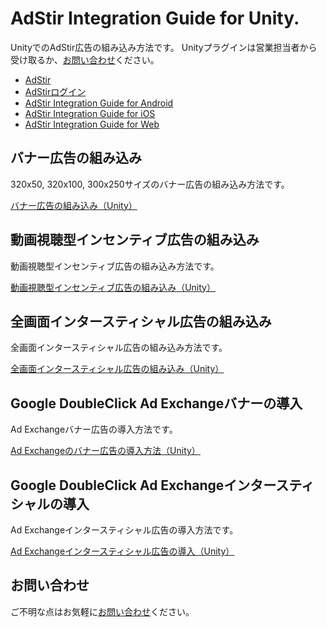 # AdStir Integration Guide for Unity.

UnityでのAdStir広告の組み込み方法です。
Unityプラグインは営業担当者から受け取るか、[お問い合わせ](https://ja.ad-stir.com/contact "お問い合わせ")ください。

* [AdStir](https://ja.ad-stir.com/ "AdStir")
* [AdStirログイン](https://ja.ad-stir.com/login "AdStirログイン")
* [AdStir Integration Guide for Android](https://github.com/united-adstir/AdStir-Integration-Guide-Android/ "AdStir Integration Guide for Android")
* [AdStir Integration Guide for iOS](https://github.com/united-adstir/AdStir-Integration-Guide-iOS/ "AdStir Integration Guide for iOS")
* [AdStir Integration Guide for Web](https://github.com/united-adstir/AdStir-Integration-Guide-Web/ "AdStir Integration Guide for Web")

## バナー広告の組み込み

320x50, 320x100, 300x250サイズのバナー広告の組み込み方法です。

[バナー広告の組み込み（Unity）](https://github.com/united-adstir/AdStir-Integration-Guide-Unity/wiki/%E3%83%90%E3%83%8A%E3%83%BC%E5%BA%83%E5%91%8A%E3%81%AE%E5%B0%8E%E5%85%A5)

## 動画視聴型インセンティブ広告の組み込み

動画視聴型インセンティブ広告の組み込み方法です。

[動画視聴型インセンティブ広告の組み込み（Unity）](https://github.com/united-adstir/AdStir-Integration-Guide-Unity/wiki/%E5%8B%95%E7%94%BB%E8%A6%96%E8%81%B4%E5%9E%8B%E3%82%A4%E3%83%B3%E3%82%BB%E3%83%B3%E3%83%86%E3%82%A3%E3%83%96%E5%BA%83%E5%91%8A%E3%81%AE%E7%B5%84%E3%81%BF%E8%BE%BC%E3%81%BF "動画視聴型インセンティブ広告の組み込み（Unity）")

## 全画面インタースティシャル広告の組み込み

全画面インタースティシャル広告の組み込み方法です。

[全画面インタースティシャル広告の組み込み（Unity）](https://github.com/united-adstir/AdStir-Integration-Guide-Unity/wiki/%E5%85%A8%E7%94%BB%E9%9D%A2%E3%82%A4%E3%83%B3%E3%82%BF%E3%83%BC%E3%82%B9%E3%83%86%E3%82%A3%E3%82%B7%E3%83%A3%E3%83%AB%E5%BA%83%E5%91%8A%E3%81%AE%E7%B5%84%E3%81%BF%E8%BE%BC%E3%81%BF "全画面インタースティシャル広告の組み込み（Unity）")

## Google DoubleClick Ad Exchangeバナーの導入

Ad Exchangeバナー広告の導入方法です。

[Ad Exchangeのバナー広告の導入方法（Unity）](https://github.com/united-adstir/AdStir-Integration-Guide-Unity/wiki/Ad-Exchange-%E3%82%A2%E3%83%97%E3%83%AA%E5%86%85%E5%BA%83%E5%91%8A%E3%81%AE%E5%B0%8E%E5%85%A5 "Ad Exchangeのバナー広告の導入方法（Unity）")

## Google DoubleClick Ad Exchangeインタースティシャルの導入

Ad Exchangeインタースティシャル広告の導入方法です。

[Ad Exchangeインタースティシャル広告の導入（Unity）](https://github.com/united-adstir/AdStir-Integration-Guide-Unity/wiki/Ad-Exchange%E3%82%A4%E3%83%B3%E3%82%BF%E3%83%BC%E3%82%B9%E3%83%86%E3%82%A3%E3%82%B7%E3%83%A3%E3%83%AB%E5%BA%83%E5%91%8A%E3%81%AE%E5%B0%8E%E5%85%A5 "Ad Exchangeのインタースティシャル広告の導入方法（Unity）")


## お問い合わせ

ご不明な点はお気軽に[お問い合わせ](https://ja.ad-stir.com/contact "お問い合わせ")ください。
